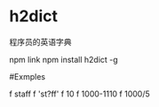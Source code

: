 # h2dict
程序员的英语字典

npm link
npm install h2dict -g
 

#Exmples

f staff
f 'st?ff'
f 10
f 1000-1110
f 1000/5
